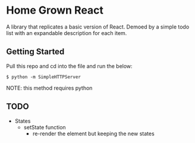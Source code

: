 # Home Grown React

A library that replicates a basic version of React. Demoed by a simple todo list with an expandable description for each item.

## Getting Started

Pull this repo and cd into the file and run the below:

```
$ python -m SimpleHTTPServer
```

NOTE: this method requires python

## TODO

* States
  * setState function
    * re-render the element but keeping the new states
